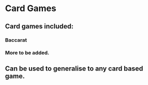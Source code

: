 # Card Games
## Card games included:
### Baccarat
### More to be added.

## Can be used to generalise to any card based game. 
